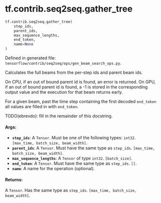 <div itemscope itemtype="http://developers.google.com/ReferenceObject">
<meta itemprop="name" content="tf.contrib.seq2seq.gather_tree" />
<meta itemprop="path" content="Stable" />
</div>

# tf.contrib.seq2seq.gather_tree

``` python
tf.contrib.seq2seq.gather_tree(
    step_ids,
    parent_ids,
    max_sequence_lengths,
    end_token,
    name=None
)
```



Defined in generated file: `tensorflow/contrib/seq2seq/ops/gen_beam_search_ops.py`.

Calculates the full beams from the per-step ids and parent beam ids.

On CPU, if an out of bound parent id is found, an error is returned.
On GPU, if an out of bound parent id is found, a -1 is stored in the
corresponding output value and the execution for that beam returns early.

For a given beam, past the time step containing the first decoded `end_token`
all values are filled in with `end_token`.

TODO(ebrevdo): fill in the remainder of this docstring.

#### Args:

* <b>`step_ids`</b>: A `Tensor`. Must be one of the following types: `int32`.
    `[max_time, batch_size, beam_width]`.
* <b>`parent_ids`</b>: A `Tensor`. Must have the same type as `step_ids`.
    `[max_time, batch_size, beam_width]`.
* <b>`max_sequence_lengths`</b>: A `Tensor` of type `int32`. `[batch_size]`.
* <b>`end_token`</b>: A `Tensor`. Must have the same type as `step_ids`. `[]`.
* <b>`name`</b>: A name for the operation (optional).


#### Returns:

A `Tensor`. Has the same type as `step_ids`.
`[max_time, batch_size, beam_width]`.